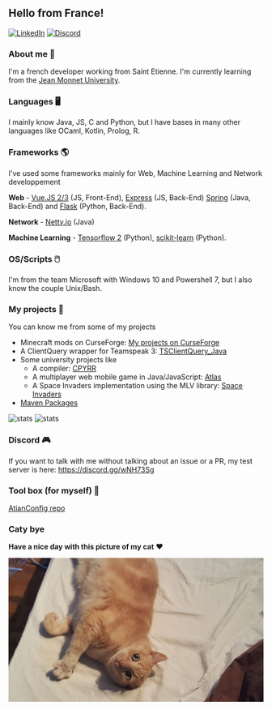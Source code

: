 ## Hello from France!

[![LinkedIn](https://img.shields.io/badge/linkedin-%230077B5.svg?style=for-the-badge&logo=linkedin&logoColor=white)](https://www.linkedin.com/in/antoine-willerval/) [![Discord](https://img.shields.io/badge/ATESabLab-%237289DA.svg?style=for-the-badge&logo=discord&logoColor=white)](https://discord.gg/wNH73Sg)

### About me 🙂

I'm a french developer working from Saint Etienne. I'm currently learning from the [Jean Monnet University](https://fac-sciences.univ-st-etienne.fr/en/departments/computer-science-department.html).

### Languages 🖥️

I mainly know Java, JS, C and Python, but I have bases in many other languages like OCaml, Kotlin, Prolog, R.

### Frameworks 🌎

I've used some frameworks mainly for Web, Machine Learning and Network developpement

**Web** - [Vue.JS 2/3](https://vuejs.org/) (JS, Front-End), [Express](http://expressjs.com/) (JS, Back-End) [Spring](https://spring.io/) (Java, Back-End) and [Flask](https://flask.palletsprojects.com/en/1.1.x/) (Python, Back-End).

**Network** - [Netty.io](https://netty.io/) (Java)

**Machine Learning** - [Tensorflow 2](https://www.tensorflow.org/) (Python), [scikit-learn](https://scikit-learn.org/) (Python).

### OS/Scripts 🖱️

I'm from the team Microsoft with Windows 10 and Powershell 7, but I also know the couple Unix/Bash.

### My projects 🌵

You can know me from some of my projects

* Minecraft mods on CurseForge: [My projects on CurseForge](https://www.curseforge.com/members/ate48/projects)
* A ClientQuery wrapper for Teamspeak 3: [TSClientQuery_Java](https://github.com/ate47/TSClientQuery_Java-Client)
* Some university projects like
  * A compiler: [CPYRR](https://github.com/ate47/CPYRR)
  * A multiplayer web mobile game in Java/JavaScript: [Atlas](https://github.com/ate47/S6Project---Atlas---Game)
  * A Space Invaders implementation using the MLV library: [Space Invaders](https://github.com/ate47/Space-invaders)
* [Maven Packages](PACKAGE.md)

![stats](https://github-readme-stats.vercel.app/api?username=ATE47&show_icons=true&theme=default)
![stats](https://github-readme-stats.vercel.app/api/top-langs/?username=ATE47&theme=default&layout=compact)


### Discord 🎮

If you want to talk with me without talking about an issue or a PR, my test server is here: https://discord.gg/wNH73Sg

### Tool box (for myself) 📐

[AtianConfig repo](https://github.com/ate47/AtianConfig)

### Caty bye

**Have a nice day with this picture of my cat** ❤️

[![my cat](garfield.jpg)](https://www.youtube.com/watch?v=dQw4w9WgXcQ)
